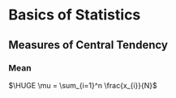 # Basics of Statistics

## Measures of Central Tendency

### Mean


$\HUGE \mu = \sum_{i=1}^n \frac{x_{i}}{N}$

